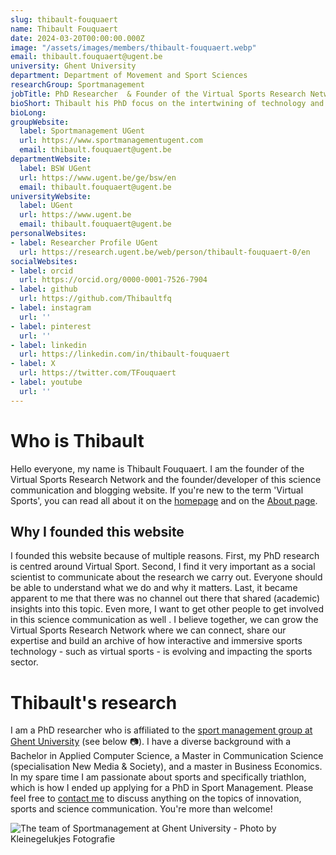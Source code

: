 ```yaml
---
slug: thibault-fouquaert
name: Thibault Fouquaert
date: 2024-03-20T00:00:00.000Z
image: "/assets/images/members/thibault-fouquaert.webp"
email: thibault.fouquaert@ugent.be
university: Ghent University
department: Department of Movement and Sport Sciences
researchGroup: Sportmanagement
jobTitle: PhD Researcher  & Founder of the Virtual Sports Research Network
bioShort: Thibault his PhD focus on the intertwining of technology and sports from a managerial perspective in sport innovation.
bioLong: 
groupWebsite:
  label: Sportmanagement UGent
  url: https://www.sportmanagementugent.com
  email: thibault.fouquaert@ugent.be
departmentWebsite:
  label: BSW UGent
  url: https://www.ugent.be/ge/bsw/en
  email: thibault.fouquaert@ugent.be
universityWebsite:
  label: UGent
  url: https://www.ugent.be
  email: thibault.fouquaert@ugent.be
personalWebsites:
- label: Researcher Profile UGent
  url: https://research.ugent.be/web/person/thibault-fouquaert-0/en
socialWebsites:
- label: orcid
  url: https://orcid.org/0000-0001-7526-7904
- label: github
  url: https://github.com/Thibaultfq
- label: instagram
  url: ''
- label: pinterest
  url: ''
- label: linkedin
  url: https://linkedin.com/in/thibault-fouquaert
- label: X
  url: https://twitter.com/TFouquaert
- label: youtube
  url: ''
---
```


# Who is Thibault
Hello everyone, my name is Thibault Fouquaert. I am the founder of the Virtual Sports Research Network and the founder/developer of this science communication and blogging website. If you're new to the term 'Virtual Sports', you can read all about it on the [homepage](/) and on the [About page](/about).

## Why I founded this website

I founded this website because of multiple reasons. First, my PhD research is centred around Virtual Sport. Second, I find it very important as a social scientist to communicate about the research we carry out. Everyone should be able to understand what we do and why it matters. Last, it became apparent to me that there was no channel out there that shared (academic) insights into this topic. Even more, I want to get other people to get involved in this science communication as well . I believe together, we can grow the Virtual Sports Research Network where we can connect, share our expertise and build an archive of how interactive and immersive sports technology - such as virtual sports - is evolving and impacting the sports sector.

# Thibault's research
I am a PhD researcher who is affiliated to the [sport management group at Ghent University](https://www.sportmanagementugent.com) (see below :camera:). I have a diverse background with a Bachelor in Applied Computer Science, a Master in Communication Science (specialisation New Media & Society), and a master in Business Economics. In my spare time I am passionate about sports and specifically triathlon, which is how I ended up applying for a PhD in Sport Management. Please feel free to [contact me](mailto:thibault.fouquaert@ugent.be) to discuss anything on the topics of innovation, sports and science communication. You're more than welcome!

![The team of Sportmanagement at Ghent University - Photo by Kleinegelukjes Fotografie](/assets/images/members/thibault-fouquaert/team-sportmanagement-ugent.webp)

